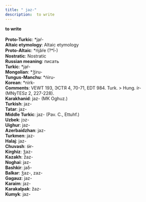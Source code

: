```yaml
---
title: " jaz-"
description:  to write
---
```

<p data-pagefind-weight="0.5">
<strong> to write</strong><br><br>
<strong>Proto-Turkic</strong>:  *jạŕ-<br>
<strong>Altaic etymology</strong>:  Altaic etymology<br>
<strong> Proto-Altaic</strong>:  *ńi̯ăŕe (?*ĺ-)<br>
<strong>Nostratic</strong>:  Nostratic<br>
<strong>Russian meaning</strong>:  писать<br>
<strong>Turkic</strong>:  *jạŕ-<br>
<strong>Mongolian</strong>:  *ǯiru-<br>
<strong>Tungus-Manchu</strong>:  *ńiru-<br>
<strong>Korean</strong>:  *nìrk-<br>
<strong>Comments</strong>:  VEWT 193, ЭСТЯ 4, 70-71, EDT 984. Turk. > Hung. ír- (MNyTESz 2, 227-228).<br>
<strong>Karakhanid</strong>:  jaz- (MK Oghuz.)<br>
<strong>Turkish</strong>:  jaz-<br>
<strong>Tatar</strong>:  jaz-<br>
<strong>Middle Turkic</strong>:  jaz- (Pav. C., Ettuhf.)<br>
<strong>Uzbek</strong>:  jɔz-<br>
<strong>Uighur</strong>:  jaz-<br>
<strong>Azerbaidzhan</strong>:  jaz-<br>
<strong>Turkmen</strong>:  jaz-<br>
<strong>Halaj</strong>:  jaz-<br>
<strong>Chuvash</strong>:  śɨr-<br>
<strong>Kirghiz</strong>:  ǯaz-<br>
<strong>Kazakh</strong>:  žaz-<br>
<strong>Noghai</strong>:  jaz-<br>
<strong>Bashkir</strong>:  jaδ-<br>
<strong>Balkar</strong>:  ǯaz-, zaz-<br>
<strong>Gagauz</strong>:  jaz-<br>
<strong>Karaim</strong>:  jaz-<br>
<strong>Karakalpak</strong>:  žaz-<br>
<strong>Kumyk</strong>:  jaz-<br>

</p>

